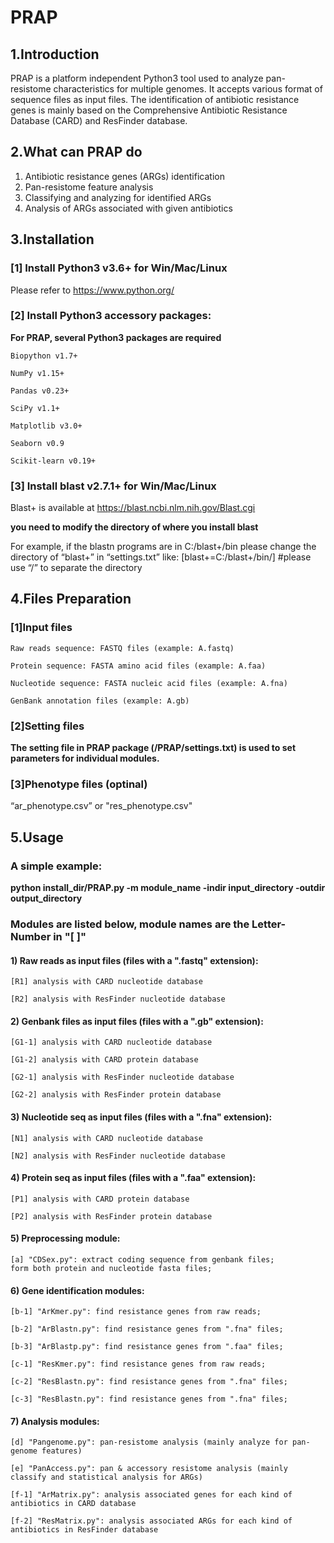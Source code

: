 # PRAP

## 1.Introduction
PRAP is a platform independent Python3 tool used to analyze pan-resistome characteristics for multiple genomes. It accepts various format of sequence files as input files. The identification of antibiotic resistance genes is mainly based on the Comprehensive Antibiotic Resistance Database (CARD) and ResFinder database.

## 2.What can PRAP do
1)	Antibiotic resistance genes (ARGs) identification
2)	Pan-resistome feature analysis
3)	Classifying and analyzing for identified ARGs
4)	Analysis of ARGs associated with given antibiotics

## 3.Installation
### [1] Install Python3 v3.6+ for Win/Mac/Linux  
Please refer to https://www.python.org/

### [2] Install Python3 accessory packages:
**For PRAP, several Python3 packages are required**  

	Biopython v1.7+  

	NumPy v1.15+  

	Pandas v0.23+  

	SciPy v1.1+  

	Matplotlib v3.0+  

	Seaborn v0.9  

	Scikit-learn v0.19+  


### [3] Install blast v2.7.1+ for Win/Mac/Linux 
Blast+ is available at https://blast.ncbi.nlm.nih.gov/Blast.cgi  

**you need to modify the directory of where you install blast**  

For example, if the blastn programs are in C:/blast+/bin 
please change the directory of “blast+” in “settings.txt” like: 
[blast+=C:/blast+/bin/] #please use “/” to separate the directory 

## 4.Files Preparation
### [1]Input files
	Raw reads sequence: FASTQ files (example: A.fastq)  

	Protein sequence: FASTA amino acid files (example: A.faa)  

	Nucleotide sequence: FASTA nucleic acid files (example: A.fna)  

	GenBank annotation files (example: A.gb)  

### [2]Setting files
**The setting file in PRAP package (/PRAP/settings.txt) is used to set parameters for individual modules.**

### [3]Phenotype files (optinal)
“ar_phenotype.csv” or "res_phenotype.csv"

## 5.Usage

### A simple example:
**python install_dir/PRAP.py -m module_name -indir input_directory -outdir output_directory**

### Modules are listed below, module names are the Letter-Number in "[  ]"
#### 1)	Raw reads as input files (files with a ".fastq" extension):
	[R1] analysis with CARD nucleotide database

	[R2] analysis with ResFinder nucleotide database  

#### 2)	Genbank files as input files (files with a ".gb" extension):
	[G1-1] analysis with CARD nucleotide database  

	[G1-2] analysis with CARD protein database  

	[G2-1] analysis with ResFinder nucleotide database  

	[G2-2] analysis with ResFinder protein database  


#### 3)	Nucleotide seq as input files (files with a ".fna" extension):
	[N1] analysis with CARD nucleotide database  

	[N2] analysis with ResFinder nucleotide database  


#### 4)	Protein seq as input files (files with a ".faa" extension):
	[P1] analysis with CARD protein database  

	[P2] analysis with ResFinder protein database  


#### 5)	Preprocessing module:
	[a] "CDSex.py": extract coding sequence from genbank files;
	form both protein and nucleotide fasta files;

#### 6)	Gene identification modules:
	[b-1] "ArKmer.py": find resistance genes from raw reads;  

	[b-2] "ArBlastn.py": find resistance genes from ".fna" files;  

	[b-3] "ArBlastp.py": find resistance genes from ".faa" files;  

	[c-1] "ResKmer.py": find resistance genes from raw reads;  

	[c-2] "ResBlastn.py": find resistance genes from ".fna" files;  

	[c-3] "ResBlastn.py": find resistance genes from ".fna" files;  


#### 7)	Analysis modules:
	[d] "Pangenome.py": pan-resistome analysis (mainly analyze for pan-genome features)  

	[e] "PanAccess.py": pan & accessory resistome analysis (mainly classify and statistical analysis for ARGs)  

	[f-1] "ArMatrix.py": analysis associated genes for each kind of antibiotics in CARD database  

	[f-2] "ResMatrix.py": analysis associated ARGs for each kind of antibiotics in ResFinder database
